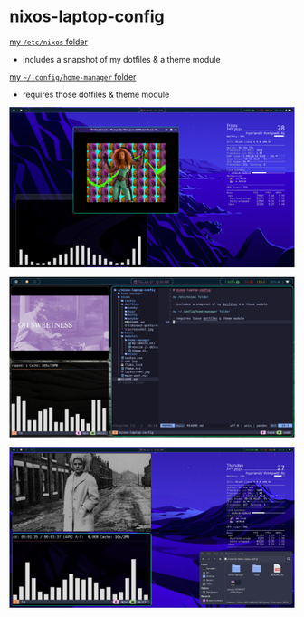 # nixos-laptop-config

[my `/etc/nixos` folder](./nixos/)

- includes a snapshot of my dotfiles & a theme module

[my `~/.config/home-manager` folder](./home-manager/)

- requires those dotfiles & theme module

![](./swappy-20240628_201138.png)

![](./swappy-20240627_003034.png)

![](./swappy-20240627_014426.png)

